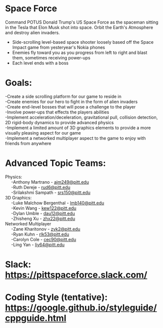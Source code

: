 # Space Force

Command POTUS Donald Trump's US Space Force as the spaceman sitting in the Tesla that Elon Musk shot into space. Orbit the Earth's Atmosphere and destroy alien invaders.
- Side-scrolling level-based space shooter loosely based off the Space Impact game from yesteryear's Nokia phones
- Enemies fly toward you as you progress from left to right and blast them, sometimes receiving power-ups
- Each level ends with a boss

# Goals:

-Create a side scrolling platform for our game to reside in <br />
-Create enemies for our hero to fight in the form of alien invaders <br />
-Create end-level bosses that will pose a challenge to the player <br />
-Involve power-ups that effects the players abilities <br />
-Implement acceleration/deceleration, gravitational pull, collision detection, 2D rigid-body dynamics to provide advanced physics <br />
-Implement a limited amount of 3D graphics elements to provide a more visually pleasing aspect for our game <br />
-Implement a networked multiplayer aspect to the game to enjoy with friends from anywhere <br />

# Advanced Topic Teams:
Physics: <br />
&nbsp;&nbsp;&nbsp;&nbsp;&nbsp;-Anthony Martrano - ajm249@pitt.edu <br />
&nbsp;&nbsp;&nbsp;&nbsp;&nbsp;-Ruth Dereje - rud6@pitt.edu <br />
&nbsp;&nbsp;&nbsp;&nbsp;&nbsp;-Srilakshmi Sampath - srs150@pitt.edu <br />
3D Graphics: <br />
&nbsp;&nbsp;&nbsp;&nbsp;&nbsp;-Luke Malchow Bergenthal - lmb140@pitt.edu <br />
&nbsp;&nbsp;&nbsp;&nbsp;&nbsp;-Kevin Wang - kew122@pitt.edu <br />
&nbsp;&nbsp;&nbsp;&nbsp;&nbsp;-Dylan Umble - dau12@pitt.edu <br />
&nbsp;&nbsp;&nbsp;&nbsp;&nbsp;-Zhisheng Xu - zhx22@pitt.edu <br />
Networked Multiplayer <br />
&nbsp;&nbsp;&nbsp;&nbsp;&nbsp;-Zane Kharitonov - zvk2@pitt.edu <br />
&nbsp;&nbsp;&nbsp;&nbsp;&nbsp;-Ryan Kuhn - rlk53@pitt.edu <br />
&nbsp;&nbsp;&nbsp;&nbsp;&nbsp;-Carolyn Cole - cec90@pitt.edu <br />
&nbsp;&nbsp;&nbsp;&nbsp;&nbsp;-Ling Yan - liy64@pitt.edu <br />

# Slack: https://pittspaceforce.slack.com/
# Coding Style (tentative): https://google.github.io/styleguide/cppguide.html
